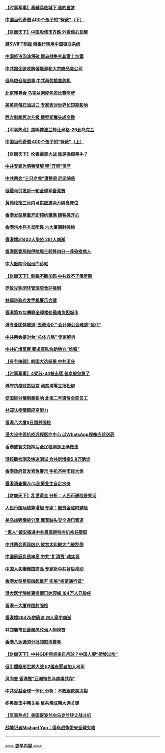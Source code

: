 #### [【时事军事】基辅兵临城下 谁的噩梦](../pages/nsc415/n13642646.md?t=03140204) 
#### [中国当代奇僧 400个孩子的“爸爸”（下）](../pages/nsc415/n13639864.md?t=03140204) 
#### [【财商天下】中国股债市齐跌 外资信心瓦解](../pages/nsc415/n13641873.md?t=03140204) 
#### [避SWIFT制裁 俄银行转用中国银联系统](../pages/nsc415/n13641855.md?t=03140204) 
#### [中国经济泡沫将破 俄乌战争令其雪上加霜](../pages/nsc415/n13641781.md?t=03140204) 
#### [中共国企欲收购俄能源和大宗商品类公司](../pages/nsc415/n13641699.md?t=03140204) 
#### [俄乌粮仓陷战事 中共再忧粮食危机](../pages/nsc415/n13641640.md?t=03140204) 
#### [北京残奥会 乌克兰两度包揽比赛奖牌](../pages/nsc415/n13641596.md?t=03140204) 
#### [美英禁俄石油进口 专家析对世界长短期影响](../pages/nsc415/n13641574.md?t=03140204) 
#### [西方制裁再次升级 俄罗斯寡头成变数](../pages/nsc415/n13641455.md?t=03140204) 
#### [【军事热点】美叫停波兰转让米格-29到乌克兰](../pages/nsc415/n13640407.md?t=03140204) 
#### [中国当代奇僧 400个孩子的“爸爸”（上）](../pages/nsc415/n13639845.md?t=03140204) 
#### [【财商天下】伦镍逼空大战 谁是操控黑手？](../pages/nsc415/n13640138.md?t=03140204) 
#### [中共专家为清零辩解 释“开禁”信号](../pages/nsc415/n13639729.md?t=03140204) 
#### [中共两会“三只老虎”遭整肃 厄运降临](../pages/nsc415/n13639544.md?t=03140204) 
#### [俄侵乌引发新一轮全球军备竞赛](../pages/nsc415/n13639231.md?t=03140204) 
#### [黄伟纶指三月内可供应逾两万隔离床位](../pages/nsc415/n13637892.md?t=03140204) 
#### [香港发型屋重开即预约爆满 顾客感开心](../pages/nsc415/n13637872.md?t=03140204) 
#### [香港污水样本呈阳性 六大厦围封强检](../pages/nsc415/n13637863.md?t=03140204) 
#### [香港增31402人染疫 281人病逝](../pages/nsc415/n13637832.md?t=03140204) 
#### [香港医管局指伊院周三转移四分一非染疫病人](../pages/nsc415/n13637805.md?t=03140204) 
#### [中大医院今起设门诊站](../pages/nsc415/n13637786.md?t=03140204) 
#### [【财商天下】制裁不断加码 中共救不了俄罗斯](../pages/nsc415/n13637209.md?t=03140204) 
#### [罗致光称闭环管理院舍非强制](../pages/nsc415/n13637758.md?t=03140204) 
#### [林郑称政府发手机警示合适](../pages/nsc415/n13637715.md?t=03140204) 
#### [香港第12年蝉联全球楼价最难负担城市](../pages/nsc415/n13637195.md?t=03140204) 
#### [港专业团体被迫“去政治化” 会计师公会难逃“优化”](../pages/nsc415/n13637271.md?t=03140204) 
#### [中共两会提对台“总体方略” 专家解析](../pages/nsc415/n13637095.md?t=03140204) 
#### [中共扩增军费 要求军队协助地方“维稳”](../pages/nsc415/n13637020.md?t=03140204) 
#### [【有冇搞错】韩国大选结果 中共沮丧](../pages/nsc415/n13634855.md?t=03140204) 
#### [【时事军事】4架苏-34被击落 普京被忽悠了](../pages/nsc415/n13634344.md?t=03140204) 
#### [港府抗疫政策巨变 动态清零立场松绑](../pages/nsc415/n13635169.md?t=03140204) 
#### [受国际对俄制裁影响 北溪二号遣散全部员工](../pages/nsc415/n13634956.md?t=03140204) 
#### [林郑认疫情超应变能力](../pages/nsc415/n13634967.md?t=03140204) 
#### [香港八大厦9日围封强检](../pages/nsc415/n13634936.md?t=03140204) 
#### [浸大设中医抗疫远程医疗中心 以WhatsApp视像应诊送药](../pages/nsc415/n13634934.md?t=03140204) 
#### [香港盛智文指押后全民检测是正确做法](../pages/nsc415/n13634919.md?t=03140204) 
#### [港核酸检测及快速测试 合共新增逾5.8万确诊](../pages/nsc415/n13634918.md?t=03140204) 
#### [香港政府首发紧急警示 手机齐响市民大惊](../pages/nsc415/n13634909.md?t=03140204) 
#### [香港调查揭75%㓥房业主自定水价](../pages/nsc415/n13634886.md?t=03140204) 
#### [【财商天下】乱世黄金 分析：人民币避险是笑话](../pages/nsc415/n13634317.md?t=03140204) 
#### [人民币国际结算增加 专家：俄资金临时避险](../pages/nsc415/n13634676.md?t=03140204) 
#### [美乌加强情报分享 俄军缺失安全通讯管道](../pages/nsc415/n13634623.md?t=03140204) 
#### [“素人”被安插进中共最高层特务机构任要职](../pages/nsc415/n13634243.md?t=03140204) 
#### [中共两会再现凶兆 故宫太和殿大门被刮倒](../pages/nsc415/n13634177.md?t=03140204) 
#### [中国家庭负债率高 中共“扩消费”难实现](../pages/nsc415/n13634124.md?t=03140204) 
#### [中国人买爆俄国商品 专家析中共背后推动](../pages/nsc415/n13634066.md?t=03140204) 
#### [香港发型屋周四起重开 实施“疫苗通行证”](../pages/nsc415/n13631901.md?t=03140204) 
#### [港大医学院推算疫情已达顶峰 184万人已染疫](../pages/nsc415/n13631858.md?t=03140204) 
#### [香港十大厦昨围封强检](../pages/nsc415/n13631816.md?t=03140204) 
#### [香港增28475宗确诊 四人家中病逝](../pages/nsc415/n13631774.md?t=03140204) 
#### [林郑膺市民最熟悉政治人物榜首](../pages/nsc415/n13631732.md?t=03140204) 
#### [香港八达通须分批领取消费券](../pages/nsc415/n13631699.md?t=03140204) 
#### [【财商天下】中共GDP目标来自月球？中国人要“爬坡过坎”](../pages/nsc415/n13631356.md?t=03140204) 
#### [俄引爆隐形世界大战 52国志愿者加入乌军](../pages/nsc415/n13628893.md?t=03140204) 
#### [风向变 香港推“亚洲特色与病毒共存”](../pages/nsc415/n13628817.md?t=03140204) 
#### [中共受益全球一体化 分析：不敢跟欧美决裂](../pages/nsc415/n13631006.md?t=03140204) 
#### [冬奥重击中韩关系 反共潮成韩大选关键](../pages/nsc415/n13630921.md?t=03140204) 
#### [【军事热点】美国促波兰向乌克兰转让战斗机](../pages/nsc415/n13629157.md?t=03140204) 
#### [战地记者Michael Yon：俄乌战争带来全球灾难](../pages/nsc415/n13629649.md?t=03140204) 

----
#### [ >>> 更早内容 <<< ](../indexes/nsc415-earlier.md)
